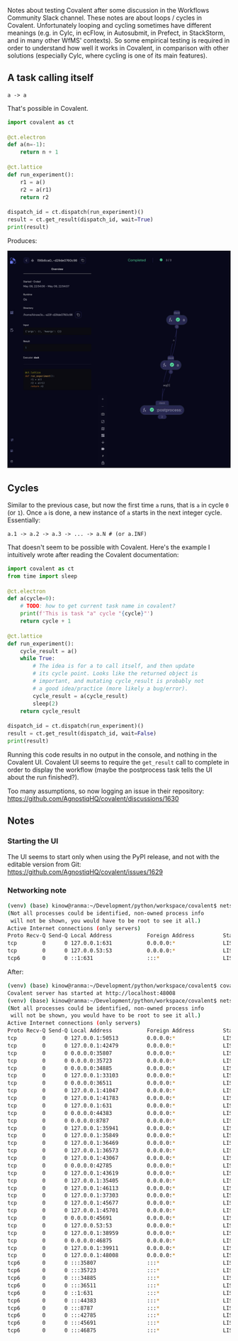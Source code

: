 Notes about testing Covalent after some discussion in the Workflows Community
Slack channel. These notes are about loops / cycles in Covalent. Unfortunately
looping and cycling sometimes have different meanings (e.g. in Cylc, in ecFlow,
in Autosubmit, in Prefect, in StackStorm, and in many other WfMS' contexts).
So some empirical testing is required in order to understand how well it works
in Covalent, in comparison with other solutions (especially Cylc, where cycling
is one of its main features).

## A task calling itself

```
a -> a
```

That's possible in Covalent.

```py
import covalent as ct

@ct.electron
def a(n=-1):
    return n + 1

@ct.lattice
def run_experiment():
    r1 = a()
    r2 = a(r1)
    return r2

dispatch_id = ct.dispatch(run_experiment)()
result = ct.get_result(dispatch_id, wait=True)
print(result)
```

Produces:

![](./Screenshot&#32;from&#32;2023-05-06&#32;22-55-24.png)

## Cycles

Similar to the previous case, but now the first time `a` runs, that is `a` in cycle `0` (or `1`).
Once `a` is done, a new instance of `a` starts in the next integer cycle. Essentially:

```
a.1 -> a.2 -> a.3 -> ... -> a.N # (or a.INF)
```

That doesn't seem to be possible with Covalent. Here's the example I intuitively
wrote after reading the Covalent documentation:

```py
import covalent as ct
from time import sleep

@ct.electron
def a(cycle=0):
    # TODO: how to get current task name in covalent?
    print(f'This is task "a" cycle "{cycle}"')
    return cycle + 1

@ct.lattice
def run_experiment():
    cycle_result = a()
    while True:
        # The idea is for a to call itself, and then update
        # its cycle point. Looks like the returned object is
        # important, and mutating cycle_result is probably not
        # a good idea/practice (more likely a bug/error).
        cycle_result = a(cycle_result)
        sleep(2)
    return cycle_result

dispatch_id = ct.dispatch(run_experiment)()
result = ct.get_result(dispatch_id, wait=False)
print(result)
```

Running this code results in no output in the console, and nothing in the Covalent UI.
Covalent UI seems to require the `get_result` call to complete in order to display
the workflow (maybe the postprocess task tells the UI about the run finished?).

Too many assumptions, so now logging an issue in their repository: https://github.com/AgnostiqHQ/covalent/discussions/1630

## Notes

### Starting the UI

The UI seems to start only when using the PyPI release, and not with the editable version
from Git: https://github.com/AgnostiqHQ/covalent/issues/1629

### Networking note

```bash
(venv) (base) kinow@ranma:~/Development/python/workspace/covalent$ netstat -tlnp
(Not all processes could be identified, non-owned process info
 will not be shown, you would have to be root to see it all.)
Active Internet connections (only servers)
Proto Recv-Q Send-Q Local Address           Foreign Address         State       PID/Program name    
tcp        0      0 127.0.0.1:631           0.0.0.0:*               LISTEN      -                   
tcp        0      0 127.0.0.53:53           0.0.0.0:*               LISTEN      -                   
tcp6       0      0 ::1:631                 :::*                    LISTEN      -  
```

After:

```bash
(venv) (base) kinow@ranma:~/Development/python/workspace/covalent$ covalent start
Covalent server has started at http://localhost:48008
(venv) (base) kinow@ranma:~/Development/python/workspace/covalent$ netstat -tlnp
(Not all processes could be identified, non-owned process info
 will not be shown, you would have to be root to see it all.)
Active Internet connections (only servers)
Proto Recv-Q Send-Q Local Address           Foreign Address         State       PID/Program name    
tcp        0      0 127.0.0.1:50513         0.0.0.0:*               LISTEN      43442/python        
tcp        0      0 127.0.0.1:42479         0.0.0.0:*               LISTEN      43457/python        
tcp        0      0 0.0.0.0:35807           0.0.0.0:*               LISTEN      43452/python        
tcp        0      0 0.0.0.0:35723           0.0.0.0:*               LISTEN      43463/python        
tcp        0      0 0.0.0.0:34885           0.0.0.0:*               LISTEN      43472/python        
tcp        0      0 127.0.0.1:33103         0.0.0.0:*               LISTEN      43442/python        
tcp        0      0 0.0.0.0:36511           0.0.0.0:*               LISTEN      43454/python        
tcp        0      0 127.0.0.1:41047         0.0.0.0:*               LISTEN      43460/python        
tcp        0      0 127.0.0.1:41783         0.0.0.0:*               LISTEN      43466/python        
tcp        0      0 127.0.0.1:631           0.0.0.0:*               LISTEN      -                   
tcp        0      0 0.0.0.0:44383           0.0.0.0:*               LISTEN      43457/python        
tcp        0      0 0.0.0.0:8787            0.0.0.0:*               LISTEN      43442/python        
tcp        0      0 127.0.0.1:35941         0.0.0.0:*               LISTEN      43454/python        
tcp        0      0 127.0.0.1:35849         0.0.0.0:*               LISTEN      43463/python        
tcp        0      0 127.0.0.1:36469         0.0.0.0:*               LISTEN      43442/python        
tcp        0      0 127.0.0.1:36573         0.0.0.0:*               LISTEN      43472/python        
tcp        0      0 127.0.0.1:43067         0.0.0.0:*               LISTEN      43442/python        
tcp        0      0 0.0.0.0:42785           0.0.0.0:*               LISTEN      43460/python        
tcp        0      0 127.0.0.1:43619         0.0.0.0:*               LISTEN      43442/python        
tcp        0      0 127.0.0.1:35405         0.0.0.0:*               LISTEN      43470/python        
tcp        0      0 127.0.0.1:46113         0.0.0.0:*               LISTEN      43442/python        
tcp        0      0 127.0.0.1:37303         0.0.0.0:*               LISTEN      43442/python        
tcp        0      0 127.0.0.1:45677         0.0.0.0:*               LISTEN      43442/python        
tcp        0      0 127.0.0.1:45701         0.0.0.0:*               LISTEN      43452/python        
tcp        0      0 0.0.0.0:45691           0.0.0.0:*               LISTEN      43470/python        
tcp        0      0 127.0.0.53:53           0.0.0.0:*               LISTEN      -                   
tcp        0      0 127.0.0.1:38959         0.0.0.0:*               LISTEN      43442/python        
tcp        0      0 0.0.0.0:46875           0.0.0.0:*               LISTEN      43466/python        
tcp        0      0 127.0.0.1:39911         0.0.0.0:*               LISTEN      43442/python        
tcp        0      0 127.0.0.1:48008         0.0.0.0:*               LISTEN      43441/python        
tcp6       0      0 :::35807                :::*                    LISTEN      43452/python        
tcp6       0      0 :::35723                :::*                    LISTEN      43463/python        
tcp6       0      0 :::34885                :::*                    LISTEN      43472/python        
tcp6       0      0 :::36511                :::*                    LISTEN      43454/python        
tcp6       0      0 ::1:631                 :::*                    LISTEN      -                   
tcp6       0      0 :::44383                :::*                    LISTEN      43457/python        
tcp6       0      0 :::8787                 :::*                    LISTEN      43442/python        
tcp6       0      0 :::42785                :::*                    LISTEN      43460/python        
tcp6       0      0 :::45691                :::*                    LISTEN      43470/python        
tcp6       0      0 :::46875                :::*                    LISTEN      43466/python 
```

